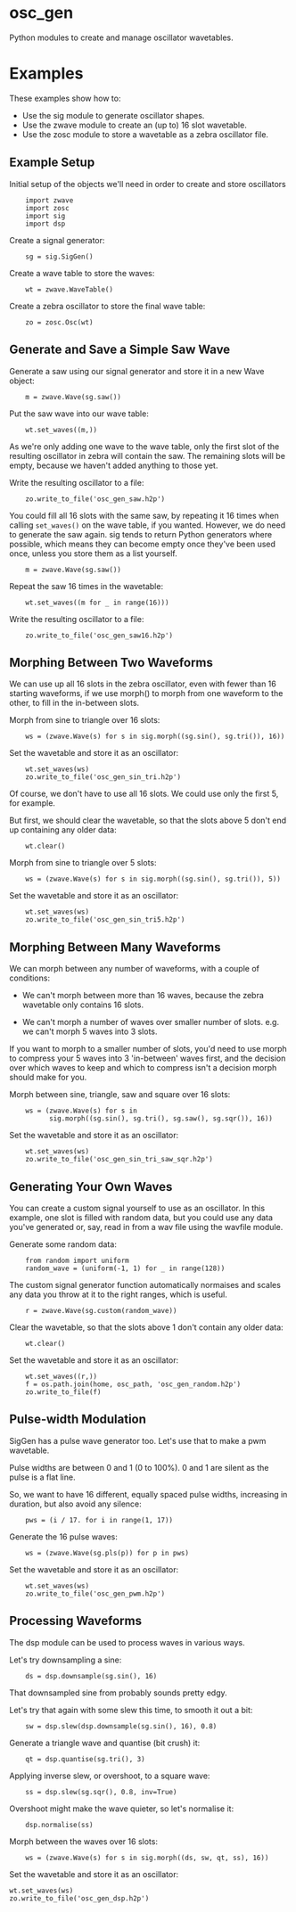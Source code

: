 # osc_gen
Python modules to create and manage oscillator wavetables.

# Examples

These examples show how to:

- Use the sig module to generate oscillator shapes.
- Use the zwave module to create an (up to) 16 slot wavetable.
- Use the zosc module to store a wavetable as a zebra oscillator file.


## Example Setup

Initial setup of the objects we'll need in order to create and store oscillators

        import zwave
        import zosc
        import sig
        import dsp

Create a signal generator:

        sg = sig.SigGen()

Create a wave table to store the waves:

        wt = zwave.WaveTable()

Create a zebra oscillator to store the final wave table:

        zo = zosc.Osc(wt)

## Generate and Save a Simple Saw Wave

Generate a saw using our signal generator and store it in a new Wave object:

        m = zwave.Wave(sg.saw())

Put the saw wave into our wave table:

        wt.set_waves((m,))

As we're only adding one wave to the wave table, only the first slot of the
resulting oscillator in zebra will contain the saw. The remaining slots will
be empty, because we haven't added anything to those yet.

Write the resulting oscillator to a file:

        zo.write_to_file('osc_gen_saw.h2p')

You could fill all 16 slots with the same saw, by repeating it 16 times when
calling `set_waves()` on the wave table, if you wanted. However, we do need to
generate the saw again. sig tends to return Python generators
where possible, which means they can become empty once they've been used
once, unless you store them as a list yourself.

        m = zwave.Wave(sg.saw())

Repeat the saw 16 times in the wavetable:

        wt.set_waves((m for _ in range(16)))

Write the resulting oscillator to a file:

        zo.write_to_file('osc_gen_saw16.h2p')

## Morphing Between Two Waveforms

We can use up all 16 slots in the zebra oscillator, even with fewer than 16
starting waveforms, if we use morph() to morph from one waveform to the
other, to fill in the in-between slots.


Morph from sine to triangle over 16 slots:

        ws = (zwave.Wave(s) for s in sig.morph((sg.sin(), sg.tri()), 16))

Set the wavetable and store it as an oscillator:

        wt.set_waves(ws)
        zo.write_to_file('osc_gen_sin_tri.h2p')

Of course, we don't have to use all 16 slots. We could use only the first 5,
for example.


But first, we should clear the wavetable, so that the slots above 5 don't
end up containing any older data:

        wt.clear()

Morph from sine to triangle over 5 slots:

        ws = (zwave.Wave(s) for s in sig.morph((sg.sin(), sg.tri()), 5))

Set the wavetable and store it as an oscillator:

        wt.set_waves(ws)
        zo.write_to_file('osc_gen_sin_tri5.h2p')

## Morphing Between Many Waveforms

We can morph between any number of waveforms, with a couple of conditions:

- We can't morph between more than 16 waves, because the zebra wavetable only
contains 16 slots.

- We can't morph a number of waves over smaller number of slots. e.g. we
can't morph 5 waves into 3 slots.


If you want to morph to a smaller number of slots, you'd need to use
morph to compress your 5 waves into 3 'in-between' waves first, and
the decision over which waves to keep and which to compress isn't a
decision morph should make for you.


Morph between sine, triangle, saw and square over 16 slots:

        ws = (zwave.Wave(s) for s in
              sig.morph((sg.sin(), sg.tri(), sg.saw(), sg.sqr()), 16))

Set the wavetable and store it as an oscillator:

        wt.set_waves(ws)
        zo.write_to_file('osc_gen_sin_tri_saw_sqr.h2p')


## Generating Your Own Waves

You can create a custom signal yourself to use as an oscillator.
In this example, one slot is filled with random data, but you could
use any data you've generated or, say, read in from a wav file using the
wavfile module.

Generate some random data:

        from random import uniform
        random_wave = (uniform(-1, 1) for _ in range(128))

The custom signal generator function automatically normaises and scales any
data you throw at it to the right ranges, which is useful.

        r = zwave.Wave(sg.custom(random_wave))

Clear the wavetable, so that the slots above 1 don't contain any older data:

        wt.clear()

Set the wavetable and store it as an oscillator:

        wt.set_waves((r,))
        f = os.path.join(home, osc_path, 'osc_gen_random.h2p')
        zo.write_to_file(f)

## Pulse-width Modulation

SigGen has a pulse wave generator too. Let's use that to make a pwm wavetable.


Pulse widths are between 0 and 1 (0 to 100%).
0 and 1 are silent as the pulse is a flat line.


So, we want to have 16 different, equally spaced pulse widths, increasing in
duration, but also avoid any silence:

        pws = (i / 17. for i in range(1, 17))

Generate the 16 pulse waves:

        ws = (zwave.Wave(sg.pls(p)) for p in pws)

Set the wavetable and store it as an oscillator:

        wt.set_waves(ws)
        zo.write_to_file('osc_gen_pwm.h2p')

## Processing Waveforms

The dsp module can be used to process waves in various ways.

Let's try downsampling a sine:

        ds = dsp.downsample(sg.sin(), 16)

That downsampled sine from probably sounds pretty edgy.

Let's try that again with some slew this time, to smooth it out a bit:

        sw = dsp.slew(dsp.downsample(sg.sin(), 16), 0.8)

Generate a triangle wave and quantise (bit crush) it:

        qt = dsp.quantise(sg.tri(), 3)

Applying inverse slew, or overshoot, to a square wave:

        ss = dsp.slew(sg.sqr(), 0.8, inv=True)

Overshoot might make the wave quieter, so let's normalise it:

        dsp.normalise(ss)

Morph between the waves over 16 slots:

        ws = (zwave.Wave(s) for s in sig.morph((ds, sw, qt, ss), 16))

Set the wavetable and store it as an oscillator:

    wt.set_waves(ws)
    zo.write_to_file('osc_gen_dsp.h2p')
